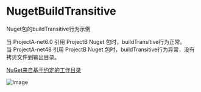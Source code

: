 # NugetBuildTransitive
Nuget包的buildTransitive行为示例

当 ProjectA-net6.0 引用 ProjectB Nuget 包时，buildTransitive行为正常。  
当 ProjectA-net48 引用 ProjectB Nuget 包时，buildTransitive行为异常，没有拷贝文件到输出目录。

[NuGet来自基于约定的工作目录](https://learn.microsoft.com/zh-cn/nuget/create-packages/creating-a-package)

![Image](https://github.com/13750573877/NugetBuildTransitive/blob/5098f16de7137059203921ea9d6799cb7f06bee4/Structure.PNG)
